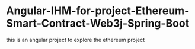 # Angular-IHM-for-project-Ethereum-Smart-Contract-Web3j-Spring-Boot

this is an angular project to explore the ethereum project 
